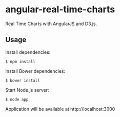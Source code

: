 angular-real-time-charts
========================

Real Time Charts with AngularJS and D3.js.

## Usage

 Install dependencies:

    $ npm install

 Install Bower dependencies:

    $ bower install

 Start Node.js server:

    $ node app

 Application will be available at http://localhost:3000

